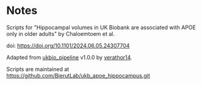 # Notes

Scripts for "Hippocampal volumes in UK Biobank are associated with APOE only in older adults" by Chaloemtoem et al.

doi: https://doi.org/10.1101/2024.06.05.24307704


Adapted from [ukbio_pipeline](https://doi.org/10.5281/zenodo.11100675) v1.0.0 by [verathor14](https://github.com/verathor14).

Scripts are maintained at https://github.com/BierutLab/ukb_apoe_hippocampus.git
